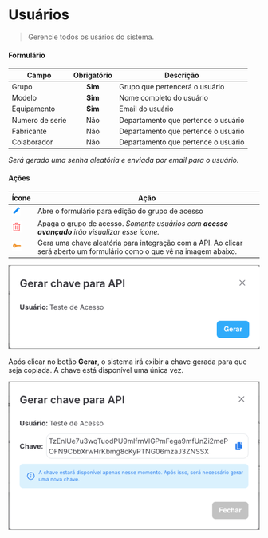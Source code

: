 # Usuários

> Gerencie todos os usários do sistema.

#### Formulário

| Campo           | Obrigatório | Descrição                           |
| --------------- | :---------: | ----------------------------------- |
| Grupo           |   **Sim**   | Grupo que pertencerá o usuário      |
| Modelo          |   **Sim**   | Nome completo do usuário            |
| Equipamento     |   **Sim**   | Email do usuário                    |
| Numero de serie |     Não     | Departamento que pertence o usuário |
| Fabricante      |     Não     | Departamento que pertence o usuário |
| Colaborador     |     Não     | Departamento que pertence o usuário |

_Será gerado uma senha aleatória e enviada por email para o usuário._

#### Ações

| Ícone                                  | Ação                                                                                                                    |
| -------------------------------------- | ----------------------------------------------------------------------------------------------------------------------- |
| ![logo](../../assets/icons/Pencil.png) | Abre o formulário para edição do grupo de acesso                                                                        |
| ![logo](../../assets/icons/Trash.png)  | Apaga o grupo de acesso. _Somente usuários com **acesso avançado** irão visualizar esse ícone._                         |
| ![logo](../../assets/icons/Key.png)    | Gera uma chave aleatória para integração com a API. Ao clicar será aberto um formulário como o que vê na imagem abaixo. |

![Formulário](../../assets/screenshots/administrative.users.key.png)

Após clicar no botão **Gerar**, o sistema irá exibir a chave gerada para que seja copiada. A chave está disponível uma única vez.

![Formulário](../../assets/screenshots/administrative.users.key_generated.png)
